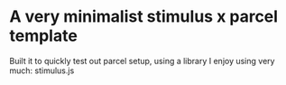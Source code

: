 # A very minimalist stimulus x parcel template
Built it to quickly test out parcel setup, using a library I enjoy using very much: stimulus.js
